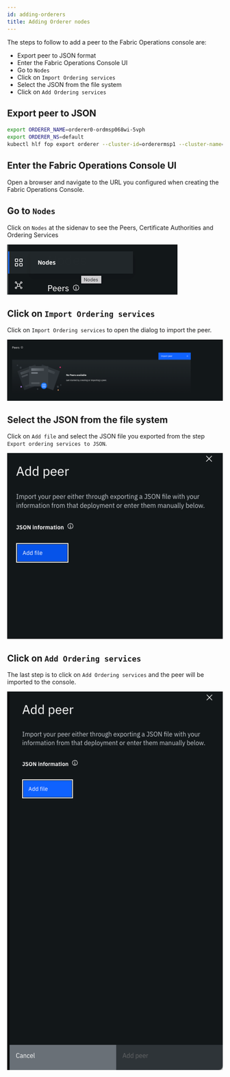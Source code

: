 ```yaml
---
id: adding-orderers
title: Adding Orderer nodes
---
```




The steps to follow to add a peer to the Fabric Operations console are:
- Export peer to JSON format
- Enter the Fabric Operations Console UI
- Go to `Nodes`
- Click on `Import Ordering services`
- Select the JSON from the file system
- Click on `Add Ordering services`

## Export peer to JSON

```bash
export ORDERER_NAME=orderer0-ordmsp068wi-5vph
export ORDERER_NS=default
kubectl hlf fop export orderer --cluster-id=orderermsp1 --cluster-name="Cluster 1" --name=$ORDERER_NAME --namespace=$ORDERER_NS --out="${ORDERER_NAME}_${ORDERER_NS}.json"
```

## Enter the Fabric Operations Console UI

Open a browser and navigate to the URL you configured when creating the Fabric Operations Console.


## Go to `Nodes`

Click on `Nodes` at the sidenav to see the Peers, Certificate Authorities and Ordering Services

![img_1.png](img_1.png)

## Click on `Import Ordering services`

Click on `Import Ordering services` to open the dialog to import the peer.

![img_2.png](img_2.png)

## Select the JSON from the file system

Click on `Add file` and select the JSON file you exported from the step `Export ordering services to JSON`.

![img_3.png](img_3.png)

## Click on `Add Ordering services`

The last step is to click on `Add Ordering services` and the peer will be imported to the console.

![img.png](img.png)




